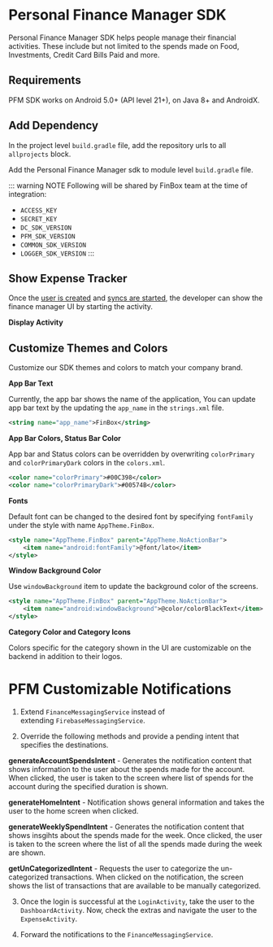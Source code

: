 Personal Finance Manager SDK
============================

Personal Finance Manager SDK helps people manage their financial activities. These include but not limited to the spends made on Food, Investments, Credit Card Bills Paid and more.


Requirements
------------

PFM SDK works on Android 5.0+ (API level 21+), on Java 8+ and AndroidX.


Add Dependency
--------------

In the project level `build.gradle` file, add the repository urls to all `allprojects` block.

<CodeSwitcher :languages="{kotlin:'Kotlin',groovy:'Groovy'}">
<template v-slot:kotlin>

```kotlin
maven {
    setUrl("s3://risk-manager-android-sdk/artifacts")
    credentials(AwsCredentials::class) {
        accessKey = <ACCESS_KEY>
        secretKey = <SECRET_KEY>
    }
    content {
        includeGroup("in.finbox")
        includeGroup("in.finbox.personalfinancemanager")
    }
}
maven { setUrl("https://jitpack.io") }
```

</template>
<template v-slot:groovy>

```groovy
maven {
    url "s3://risk-manager-android-sdk/artifacts"
    credentials(AwsCredentials) {
        accessKey = <ACCESS_KEY>
        secretKey = <SECRET_KEY>
    }
    content {
        includeGroup("in.finbox")
        includeGroup("in.finbox.personalfinancemanager")
    }
}
maven { url 'https://jitpack.io' }
```

</template>
</CodeSwitcher>

Add the Personal Finance Manager sdk to module level `build.gradle` file.

<CodeSwitcher :languages="{kotlin:'Kotlin',groovy:'Groovy'}">
<template v-slot:kotlin>

```kotlin
implementation("in.finbox:mobileriskmanager:<DC_SDK_VERSION>:parent-release@aar") {
    isTransitive = true
}
implementation("in.finbox.personalfinancemanager:core:<PFM_SDK_VERSION>:release@aar") {
    isTransitive = true
}
implementation("in.finbox:common:<COMMON_SDK_VERSION>:release@aar") {
    isTransitive = true
}
implementation("in.finbox:logger:<LOGGER_SDK_VERSION>:release@aar") {
    isTransitive = true
}
```

</template>
<template v-slot:groovy>

```groovy
implementation('in.finbox:mobileriskmanager:<DC_SDK_VERSION>:parent-release@aar') {
    transitive = true
}
implementation('in.finbox.personalfinancemanager:core:<PFM_SDK_VERSION>:release@aar') {
        transitive = true
}
implementation ('in.finbox:common:<COMMON_SDK_VERSION>:release@aar') {
    transitive = true
}
implementation ('in.finbox:logger:<LOGGER_SDK_VERSION>:release@aar') {
    transitive = true
}
```

</template>
</CodeSwitcher>

::: warning NOTE
Following will be shared by FinBox team at the time of integration:
- `ACCESS_KEY`
- `SECRET_KEY`
- `DC_SDK_VERSION`
- `PFM_SDK_VERSION`
- `COMMON_SDK_VERSION`
- `LOGGER_SDK_VERSION`
:::

Show Expense Tracker
--------------------

Once the [user is created](/device-connect/android.html#create-user-method) and [syncs are started](/device-connect/android.html#start-periodic-sync-method), the developer can show the finance manager UI by starting the activity.

__Display Activity__

<CodeSwitcher :languages="{kotlin:'Kotlin',java:'Java'}">
<template v-slot:kotlin>

```kotlin
startActivity(Intent(this, HomeActivity::class.java))
```

</template>
<template v-slot:java>

```java
startActivity(new Intent(this, HomeActivity.class));
```

</template>
</CodeSwitcher>

Customize Themes and Colors
---------------------------

Customize our SDK themes and colors to match your company brand.

__App Bar Text__

Currently, the app bar shows the name of the application, You can update app bar text by the updating the `app_name` in the `strings.xml` file.

```xml
<string name="app_name">FinBox</string>
```

__App Bar Colors, Status Bar Color__

App bar and Status colors can be overridden by overwriting `colorPrimary` and `colorPrimaryDark` colors in the `colors.xml`.

```xml
<color name="colorPrimary">#00C398</color>
<color name="colorPrimaryDark">#00574B</color>
```

__Fonts__

Default font can be changed to the desired font by specifying `fontFamily` under the style with name `AppTheme.FinBox`.

```xml
<style name="AppTheme.FinBox" parent="AppTheme.NoActionBar">
    <item name="android:fontFamily">@font/lato</item>
</style>
```

__Window Background Color__

Use `windowBackground` item to update the background color of the screens.

```xml
<style name="AppTheme.FinBox" parent="AppTheme.NoActionBar">
    <item name="android:windowBackground">@color/colorBlackText</item>
</style>
```

__Category Color and Category Icons__

Colors specific for the category shown in the UI are customizable on the backend in addition to their logos.


PFM Customizable Notifications
=============================

1. Extend `FinanceMessagingService` instead of extending `FirebaseMessagingService`.

<CodeSwitcher :languages="{kotlin:'Kotlin',java:'Java'}">
<template v-slot:kotlin>

```kotlin
class LoanMessagingService : FinanceMessagingService() {

}
```

</template>
<template v-slot:java>

```java
public class MyMessagingService extends FinanceMessagingService {
        
}
```

</template>
</CodeSwitcher>
   
2. Override the following methods and provide a pending intent that specifies the destinations.

<CodeSwitcher :languages="{kotlin:'Kotlin',java:'Java'}">
<template v-slot:kotlin>

```kotlin
override fun generateAccountSpendsIntent(bundle: Bundle): PendingIntent {
    val intent = Intent(this, LoginActivity::class.java)
    bundle.putInt(REQUEST_CODE_NOTIFICATION_KEY_NAME, REQUEST_CODE_WEEK_ACCOUNT_SPEND)
    intent.putExtras(bundle)
    return PendingIntent.getActivity(
        this,
        REQUEST_CODE_WEEK_ACCOUNT_SPEND,
        intent,
        FLAG_UPDATE_CURRENT
    )
}

override fun generateHomeIntent(): PendingIntent {
    val intent = Intent(this, LoginActivity::class.java)
    intent.putExtra(REQUEST_CODE_NOTIFICATION_KEY_NAME, REQUEST_CODE_WEEK_HOME)
    return PendingIntent.getActivity(
        this,
        REQUEST_CODE_WEEK_HOME,
        intent,
        FLAG_UPDATE_CURRENT
    )
}

override fun generateWeeklySpendIntent(bundle: Bundle): PendingIntent {
    val intent = Intent(this, LoginActivity::class.java)
    bundle.putInt(REQUEST_CODE_NOTIFICATION_KEY_NAME, REQUEST_CODE_WEEK_SPEND)
    intent.putExtras(bundle)
    return PendingIntent.getActivity(
        this,
        REQUEST_CODE_WEEK_SPEND,
        intent,
        FLAG_UPDATE_CURRENT
    )
}

override fun getUnCategorizedIntent(bundle: Bundle): PendingIntent {
    val intent = Intent(this, LoginActivity::class.java)
    bundle.putInt(REQUEST_CODE_NOTIFICATION_KEY_NAME, REQUEST_CODE_CATEGORIZE_SPEND)
    intent.putExtras(bundle)
    return PendingIntent.getActivity(
        this,
        REQUEST_CODE_CATEGORIZE_SPEND,
        intent,
        FLAG_UPDATE_CURRENT
    )
}
```

</template>
<template v-slot:java>

```java
@NotNull
@Override
public PendingIntent generateAccountSpendsIntent(@NotNull Bundle bundle) {
    final Intent intent = new Intent(this, LoginActivity.class);
    bundle.putInt(REQUEST_CODE_NOTIFICATION_KEY_NAME, REQUEST_CODE_WEEK_ACCOUNT_SPEND);
    intent.putExtras(bundle);
    return PendingIntent.getActivity(this,
            REQUEST_CODE_WEEK_ACCOUNT_SPEND,
            intent,
            PendingIntent.FLAG_UPDATE_CURRENT);
}

@NotNull
@Override
public PendingIntent generateHomeIntent() {
    final Intent intent = new Intent(this, LoginActivity.class);
    intent.putExtra(REQUEST_CODE_NOTIFICATION_KEY_NAME, REQUEST_CODE_WEEK_HOME);
    return PendingIntent.getActivity(this,
            REQUEST_CODE_WEEK_HOME,
            intent,
            PendingIntent.FLAG_UPDATE_CURRENT);
}

@NotNull
@Override
public PendingIntent generateWeeklySpendIntent(@NotNull Bundle bundle) {
    final Intent intent = new Intent(this, LoginActivity.class);
    bundle.putInt(REQUEST_CODE_NOTIFICATION_KEY_NAME, REQUEST_CODE_WEEK_SPEND);
    intent.putExtras(bundle);
    return PendingIntent.getActivity(this,
            REQUEST_CODE_WEEK_SPEND,
            intent,
            PendingIntent.FLAG_UPDATE_CURRENT);
}

@NotNull
@Override
public PendingIntent getUnCategorizedIntent(@NotNull Bundle bundle) {
    final Intent intent = new Intent(this, LoginActivity.class);
    bundle.putInt(REQUEST_CODE_NOTIFICATION_KEY_NAME, REQUEST_CODE_CATEGORIZE_SPEND);
    intent.putExtras(bundle);
    return PendingIntent.getActivity(this,
            REQUEST_CODE_CATEGORIZE_SPEND,
            intent,
            PendingIntent.FLAG_UPDATE_CURRENT);
}
```

</template>
</CodeSwitcher>

**generateAccountSpendsIntent** - Generates the notification content that shows information to the user about the spends made for the account. When clicked, the user is taken to the screen where list of spends for the account during the specified duration is shown.

**generateHomeIntent** - Notification shows general information and takes the user to the home screen when clicked.

**generateWeeklySpendIntent** - Generates the notification content that shows insgihts about the spends made for the week. Once clicked, the user is taken to the screen where the list of all the spends made during the week are shown.

**getUnCategorizedIntent** - Requests the user to categorize the un-categorized transactions. When clicked on the notification, the screen shows the list of transactions that are available to be manually categorized.


3. Once the login is successful at the `LoginActivity`, take the user to the `DashboardActivity`. Now, check the extras and navigate the user to the `ExpenseActivity`.

<CodeSwitcher :languages="{kotlin:'Kotlin',java:'Java'}">
<template v-slot:kotlin>

```kotlin
private fun decideDestinationFragment(extras: Bundle) {
    when (extras.getInt(REQUEST_CODE_NOTIFICATION_KEY_NAME, -1)) {
        REQUEST_CODE_WEEK_ACCOUNT_SPEND -> showAccountSpendFragment(extras)
        REQUEST_CODE_WEEK_SPEND -> showWeekSpendFragment(extras)
        REQUEST_CODE_CATEGORIZE_SPEND -> showCategorizeFragment(extras)
        REQUEST_CODE_WEEK_HOME -> showIntroFragment(extras)
    }
}

private fun showAccountSpendFragment(bundle: Bundle) {
    val createTaskStackBuilder = NavDeepLinkBuilder(this)
        .setComponentName(ExpenseActivity::class.java)
        .setGraph(R.navigation.home_navigation)
        .setDestination(R.id.accountSpendFragment)
        .setArguments(bundle)
        .createTaskStackBuilder()
    createTaskStackBuilder.startActivities()
}

private fun showWeekSpendFragment(bundle: Bundle) {
    val createTaskStackBuilder = NavDeepLinkBuilder(this)
        .setComponentName(ExpenseActivity::class.java)
        .setGraph(R.navigation.home_navigation)
        .setDestination(R.id.weeklySpendFragment)
        .setArguments(bundle)
        .createTaskStackBuilder()
    createTaskStackBuilder.startActivities()
}

private fun showCategorizeFragment(bundle: Bundle) {
    val createTaskStackBuilder = NavDeepLinkBuilder(this)
        .setComponentName(ExpenseActivity::class.java)
        .setGraph(R.navigation.home_navigation)
        .setDestination(R.id.unCategorizedFragment)
        .setArguments(bundle)
        .createTaskStackBuilder()
    createTaskStackBuilder.startActivities()
}

private fun showIntroFragment(bundle: Bundle) {
    val createTaskStackBuilder = NavDeepLinkBuilder(this)
        .setComponentName(ExpenseActivity::class.java)
        .setGraph(R.navigation.home_navigation)
        .setDestination(R.id.introViewPagerFragment)
        .setArguments(bundle)
        .createTaskStackBuilder()
    createTaskStackBuilder.startActivities()
}
```

</template>
<template v-slot:java>

```java
private void decideDestinationFragment(@NotNull final Bundle extras) {
    final int requestCode = extras.getInt(REQUEST_CODE_NOTIFICATION_KEY_NAME, -1);
    if (requestCode == REQUEST_CODE_WEEK_ACCOUNT_SPEND) {
        showAccountSpendFragment(extras);
    } else if (requestCode == REQUEST_CODE_WEEK_SPEND) {
        showWeekSpendFragment(extras);
    } else if (requestCode == REQUEST_CODE_CATEGORIZE_SPEND) {
        showCategorizeFragment(extras);
    } else if (requestCode == REQUEST_CODE_WEEK_HOME) {
        showIntroFragment(extras);
    }
}

private void showAccountSpendFragment(@NotNull final Bundle bundle) {
    final TaskStackBuilder createTaskStackBuilder = new NavDeepLinkBuilder(this)
            .setComponentName(ExpenseActivity.class)
            .setGraph(R.navigation.home_navigation)
            .setDestination(R.id.accountSpendFragment)
            .setArguments(bundle)
            .createTaskStackBuilder();
    createTaskStackBuilder.startActivities();
}

private void showWeekSpendFragment(@NotNull final Bundle bundle) {
    final TaskStackBuilder createTaskStackBuilder = new NavDeepLinkBuilder(this)
            .setComponentName(ExpenseActivity.class)
            .setGraph(R.navigation.home_navigation)
            .setDestination(R.id.weeklySpendFragment)
            .setArguments(bundle)
            .createTaskStackBuilder();
    createTaskStackBuilder.startActivities();
}

private void showCategorizeFragment(@NotNull final Bundle bundle) {
    final TaskStackBuilder createTaskStackBuilder = new NavDeepLinkBuilder(this)
            .setComponentName(ExpenseActivity.class)
            .setGraph(R.navigation.home_navigation)
            .setDestination(R.id.unCategorizedFragment)
            .setArguments(bundle)
            .createTaskStackBuilder();
    createTaskStackBuilder.startActivities();
}

private void showIntroFragment(@NotNull final Bundle bundle) {
    final TaskStackBuilder createTaskStackBuilder = new NavDeepLinkBuilder(this)
            .setComponentName(ExpenseActivity.class)
            .setGraph(R.navigation.home_navigation)
            .setDestination(R.id.introViewPagerFragment)
            .setArguments(bundle)
            .createTaskStackBuilder();
    createTaskStackBuilder.startActivities();
}
```

</template>
</CodeSwitcher>


4. Forward the notifications to the `FinanceMessagingService`.

<CodeSwitcher :languages="{kotlin:'Kotlin',java:'Java'}">
<template v-slot:kotlin>

```kotlin
if (FinanceMessagingService.forwardToFinBoxPfmSdk(message.data)) {
    super.onMessageReceived(message)
}
```

</template>
<template v-slot:java>

```java
if (FinanceMessagingService.forwardToFinBoxPfmSdk(message.getData())) {
    super.onMessageReceived(message);
    return
}
```

</template>
</CodeSwitcher>